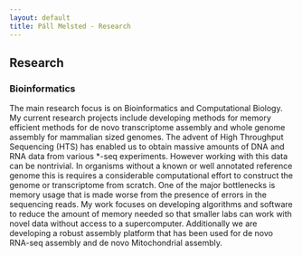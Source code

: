 ```yaml
---
layout: default
title: Páll Melsted - Research
---
```


## Research

### Bioinformatics

The main research focus is on Bioinformatics and Computational
Biology. My current research projects include developing methods for
memory efficient methods for de novo transcriptome assembly and whole
genome assembly for mammalian sized genomes. The advent of High
Throughput Sequencing (HTS) has enabled us to obtain massive amounts
of DNA and RNA data from various \*-seq experiments. However working
with this data can be nontrivial. In organisms without a known or well
annotated reference genome this is requires a considerable
computational effort to construct the genome or transcriptome from
scratch. One of the major bottlenecks is memory usage that is made
worse from the presence of errors in the sequencing
reads. My work focuses on developing algorithms and software
to reduce the amount of memory needed so that smaller labs can work
with novel data without access to a supercomputer. Additionally we are
developing a robust assembly platform that has been used for de novo
RNA-seq assembly and de novo Mitochondrial assembly.


